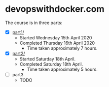 # devopswithdocker.com

The course is in three parts:

* [x] [part1/](part1/)
  * Started Wednesday 15th April 2020
  * Completed Thursday 16th April 2020
    * Time taken approximately 7 hours.
* [x] [part2/](part2/)
  * Started Saturday 18th April.
  * Completed Saturday 18th April.
    * Time taken approximately 5 hours.
* [ ] part3
  * TODO
